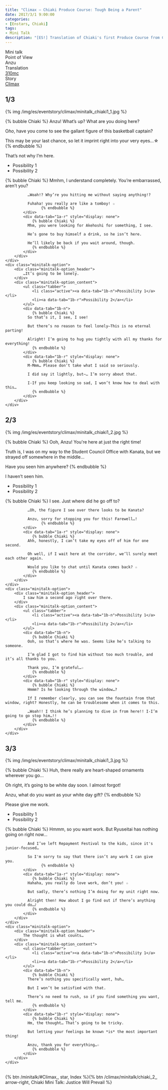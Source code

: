 ```yaml
---
title: "Climax – Chiaki Produce Course: Tough Being a Parent"
date: 2017/3/1 9:00:00
categories:
- [Enstars, Chiaki]
tags:
- Mini Talk
description: "[ES!] Translation of Chiaki's first Produce Course from Climax. From Anzu's POV."
---
```

<div class="three-wrapper" style="--storyColor:#965e7d;--storyColor-rgb:150,94,125;--storyColor-h:326.8;--storyColor-s: 23%;--storyColor-l:47.8%;">
    <div class="info-area">
        <div class="info">
            <div class="info-item characters">
                <div class="label">
                    Mini talk
                </div>
                <div class="value">
								<a href="/categories/Enstars/Chiaki" character="Chiaki"></a>
                </div>
            </div>
            <div class="info-item one">
                <div class="label">
                    Point of View
                </div>
                <div class="value">
                    Anzu
                </div>
            </div>
            <div class="info-item two">
                <div class="label">
                    Translation
                </div>
                <div class="value">
                    <a href="/about">310mc</a>
                </div>
            </div>
            <div class="info-item three">
                <div class="label">
                   Story
                </div>
                <div class="value">
                    <a href="/climax">Climax</a>
                </div>
            </div>
        </div>
    </div>
</div>

<!-- more -->

## <div mt="rare"></div> 1/3

{% img /img/es/eventstory/climax/minitalk_chiaki1_1.jpg %}

{% bubble Chiaki %}
Anzu! What’s up? What are you doing here?

O*ho*, have you come to see the gallant figure of this basketball captain?

This may be your last chance, so let it imprint right into your very eyes…☆
{% endbubble %}

<div class="minitalk" character="Anzu">
    <div class="minitalk-option">
        <div class="minitalk-option_header">
            That’s not why I’m here.
        </div>
        <div class="minitalk-option_content">
			<ul class="tabber">
				<li class="active"><a data-tab="1a-n">Possibility 1</a></li>
				<li><a data-tab="1a-r">Possibility 2</a></li>
			</ul>
			<div data-tab="1a-n">
            	{% bubble Chiaki %}
              Mmhm, I understand completely. You’re embarrassed, aren’t you?

              …Woah!? Why’re you hitting me without saying anything!?

              Fuhaha! you really are like a tomboy! ☆
					{% endbubble %}
			</div>
			<div data-tab="1a-r" style="display: none">
            	{% bubble Chiaki %}
              Mhm, you were looking for Akehoshi for something, I see.

              He’s gone to buy himself a drink, so he isn’t here.

              He’ll likely be back if you wait around, though.
				{% endbubble %}
			</div>
        </div>
    </div>
	<div class="minitalk-option">
        <div class="minitalk-option_header">
            …It’s going to be lonely.
        </div>
        <div class="minitalk-option_content">
			<ul class="tabber">
				<li class="active"><a data-tab="1b-n">Possibility 1</a></li>
				<li><a data-tab="1b-r">Possibility 2</a></li>
			</ul>
			<div data-tab="1b-n">
            	{% bubble Chiaki %}
              So that’s it, I see, I see!

              But there’s no reason to feel lonely—This is no eternal parting!

              Alright! I’m going to hug you tightly with all my thanks for everything!
				{% endbubble %}
			</div>
			<div data-tab="1b-r" style="display: none">
            	{% bubble Chiaki %}
              M-Mmm… Please don’t take what I said so seriously.

              I did say it lightly, but—… I’m sorry about that.

              I-If you keep looking so sad, I won’t know how to deal with this…
				{% endbubble %}
			</div>
        </div>
    </div>
</div>

## <div mt="rare"></div> 2/3

{% img /img/es/eventstory/climax/minitalk_chiaki1_2.jpg %}

{% bubble Chiaki %}
Ooh, Anzu! You're here at just the right time!

Truth is, I was on my way to the Student Council Office with Kanata, but we strayed off somewhere in the middle…

Have you seen him anywhere?
{% endbubble %}

<div class="minitalk" character="Anzu">
    <div class="minitalk-option">
        <div class="minitalk-option_header">
            I haven’t seen him.
        </div>
        <div class="minitalk-option_content">
			<ul class="tabber">
				<li class="active"><a data-tab="1a-n">Possibility 1</a></li>
				<li><a data-tab="1a-r">Possibility 2</a></li>
			</ul>
			<div data-tab="1a-n">
            	{% bubble Chiaki %}
              I see. Just where did he go off to?

              …Oh, the figure I see over there looks to be Kanata?

              Anzu, sorry for stopping you for this! Farewell…!
					{% endbubble %}
			</div>
			<div data-tab="1a-r" style="display: none">
            	{% bubble Chiaki %}
              Ahh, honestly, I can’t take my eyes off of him for one second.

              Oh well, if I wait here at the corridor, we’ll surely meet each other again.

              Would you like to chat until Kanata comes back? ☆
				{% endbubble %}
			</div>
        </div>
    </div>
	<div class="minitalk-option">
        <div class="minitalk-option_header">
            I saw him a second ago right over there.
        </div>
        <div class="minitalk-option_content">
			<ul class="tabber">
				<li class="active"><a data-tab="1b-n">Possibility 1</a></li>
				<li><a data-tab="1b-r">Possibility 2</a></li>
			</ul>
			<div data-tab="1b-n">
            	{% bubble Chiaki %}
              Ooh, so that’s where he was. Seems like he’s talking to someone.

              I’m glad I got to find him without too much trouble, and it’s all thanks to you.

              Thank you, I’m grateful…☆
				{% endbubble %}
			</div>
			<div data-tab="1b-r" style="display: none">
            	{% bubble Chiaki %}
              Hmmm? Is he looking through the window…?

              If I remember clearly, you can see the fountain from that window, right? Honestly, he can be troublesome when it comes to this.

              …Woah!! I think he’s planning to dive in from here!! I-I’m going to go stop him…!!
				{% endbubble %}
			</div>
        </div>
    </div>
</div>

## <div mt="rare"></div> 3/3

{% img /img/es/eventstory/climax/minitalk_chiaki1_3.jpg %}

{% bubble Chiaki %}
Huh, there really are heart-shaped ornaments wherever you go…

Oh right, it’s going to be white day soon. I almost forgot!

Anzu, what do you want as your white day gift?
{% endbubble %}

<div class="minitalk" character="Anzu">
    <div class="minitalk-option">
        <div class="minitalk-option_header">
            Please give me work.
        </div>
        <div class="minitalk-option_content">
			<ul class="tabber">
				<li class="active"><a data-tab="1a-n">Possibility 1</a></li>
				<li><a data-tab="1a-r">Possibility 2</a></li>
			</ul>
			<div data-tab="1a-n">
            	{% bubble Chiaki %}
              Hmmm, so you want work. But Ryuseitai has nothing going on right now…

              And I’ve left Repayment Festival to the kids, since it's junior-focused…

              So I'm sorry to say that there isn’t any work I can give you.
					{% endbubble %}
			</div>
			<div data-tab="1a-r" style="display: none">
            	{% bubble Chiaki %}
              Hahaha, you really do love work, don’t you! ☆

              But sadly, there’s nothing I’m doing for my unit right now.

              Alright then! How about I go find out if there’s anything you could do…♪
				{% endbubble %}
			</div>
        </div>
    </div>
	<div class="minitalk-option">
        <div class="minitalk-option_header">
            The thought is what counts…
        </div>
        <div class="minitalk-option_content">
			<ul class="tabber">
				<li class="active"><a data-tab="1b-n">Possibility 1</a></li>
				<li><a data-tab="1b-r">Possibility 2</a></li>
			</ul>
			<div data-tab="1b-n">
            	{% bubble Chiaki %}
              There’s nothing you specifically want, huh…

              But I won’t be satisfied with that.

              There’s no need to rush, so if you find something you want, tell me.
				{% endbubble %}
			</div>
			<div data-tab="1b-r" style="display: none">
            	{% bubble Chiaki %}
              Hm, the thought… That’s going to be tricky.

              But letting your feelings be known *is* the most important thing!

              Anzu, thank you for everything…☆
				{% endbubble %}
			</div>
        </div>
    </div>
</div>
<br>
<div toc>{% btn /minitalk/#Climax,, star, Index %}{% btn /climax/minitalk/chiaki_2,, arrow-right, Chiaki Mini Talk: Justice Will Prevail %}</div>

